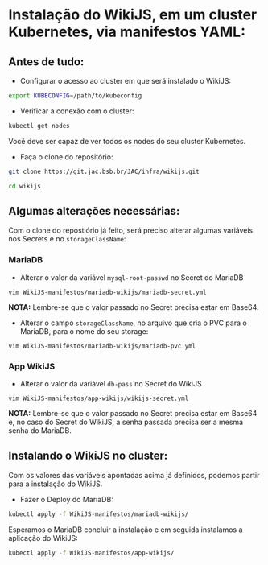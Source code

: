 # Instalação do WikiJS, em um cluster Kubernetes, via manifestos YAML:

## Antes de tudo:

- Configurar o acesso ao cluster em que será instalado o WikiJS:

```bash
export KUBECONFIG=/path/to/kubeconfig
```


- Verificar a conexão com o cluster:

```bash
kubectl get nodes
```

Você deve ser capaz de ver todos os nodes do seu cluster Kubernetes.


- Faça o clone do repositório:

```bash
git clone https://git.jac.bsb.br/JAC/infra/wikijs.git

cd wikijs
```

## Algumas alterações necessárias:

Com o clone do repostiório já feito, será preciso alterar algumas variáveis nos Secrets e no ```storageClassName```:

### MariaDB

- Alterar o valor da variável ```mysql-root-passwd``` no Secret do MariaDB

```
vim WikiJS-manifestos/mariadb-wikijs/mariadb-secret.yml
```

**NOTA:** Lembre-se que o valor passado no Secret precisa estar em Base64.

- Alterar o campo ```storageClassName```, no arquivo que cria o PVC para o MariaDB, para o nome do seu storage:

```
vim WikiJS-manifestos/mariadb-wikijs/mariadb-pvc.yml
```

### App WikiJS

- Alterar o valor da variável ```db-pass``` no Secret do WikiJS

```
vim WikiJS-manifestos/app-wikijs/wikijs-secret.yml
```

**NOTA:** Lembre-se que o valor passado no Secret precisa estar em Base64 e, no caso do Secret do WikiJS, a senha passada precisa ser a mesma senha do MariaDB.


## Instalando o WikiJS no cluster:

Com os valores das variáveis apontadas acima já definidos, podemos partir para a instalação do WikiJS.

- Fazer o Deploy do MariaDB:

```bash
kubectl apply -f WikiJS-manifestos/mariadb-wikijs/
```

Esperamos o MariaDB concluir a instalação e em seguida instalamos a aplicação do WikiJS:

```bash
kubectl apply -f WikiJS-manifestos/app-wikijs/
```
